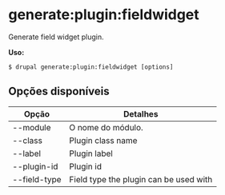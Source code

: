 # generate:plugin:fieldwidget
Generate field widget plugin.

**Uso:**
```
$ drupal generate:plugin:fieldwidget [options] 
```

## Opções disponíveis
Opção | Detalhes
-------|-------------
--module | O nome do módulo.
--class | Plugin class name
--label | Plugin label
--plugin-id | Plugin id
--field-type | Field type the plugin can be used with
